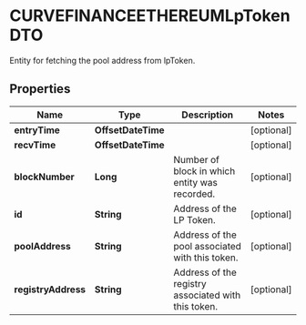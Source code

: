 

# CURVEFINANCEETHEREUMLpTokenDTO

Entity for fetching the pool address from lpToken.

## Properties

| Name | Type | Description | Notes |
|------------ | ------------- | ------------- | -------------|
|**entryTime** | **OffsetDateTime** |  |  [optional] |
|**recvTime** | **OffsetDateTime** |  |  [optional] |
|**blockNumber** | **Long** | Number of block in which entity was recorded. |  [optional] |
|**id** | **String** | Address of the LP Token. |  [optional] |
|**poolAddress** | **String** | Address of the pool associated with this token. |  [optional] |
|**registryAddress** | **String** | Address of the registry associated with this token. |  [optional] |



